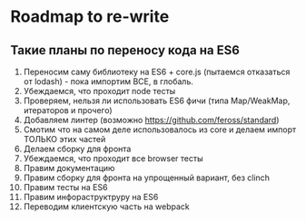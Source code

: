# Roadmap to re-write

## Такие планы по переносу кода на ES6

1. Переносим саму библиотеку на ES6 + core.js (пытаемся отказаться от lodash) - пока импортим ВСЕ, в глобаль.
1. Убеждаемся, что проходит node тесты
1. Проверяем, нельзя ли использовать ES6 фичи (типа Map/WeakMap, итераторов и прочего)
1. Добавляем линтер (возможно https://github.com/feross/standard)
1. Смотим что на самом деле использовалось из core и делаем импорт ТОЛЬКО этих частей
1. Делаем сборку для фронта
1. Убеждаемся, что проходит все browser тесты
1. Правим документацию
1. Правим сборку для фронта на упрощенный вариант, без clinch
1. Правим тесты на ES6
1. Правим инфораструктруру на ES6
1. Переводим клиентскую часть на webpack
